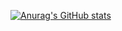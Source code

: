 [![Anurag's GitHub stats](https://github-readme-stats.vercel.app/api?username=HuubD&show_icons=true&theme=radical)](https://github.com/anuraghazra/github-readme-stats)
